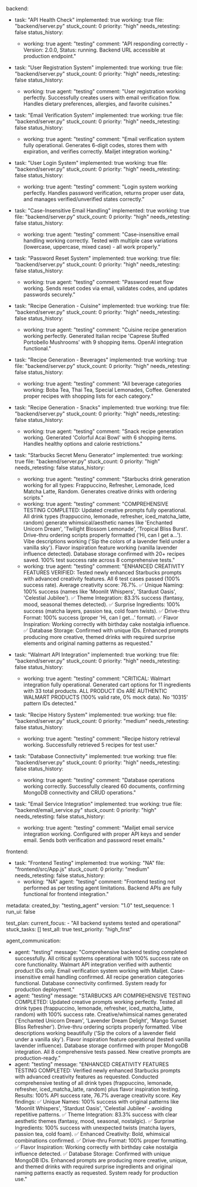 backend:
  - task: "API Health Check"
    implemented: true
    working: true
    file: "backend/server.py"
    stuck_count: 0
    priority: "high"
    needs_retesting: false
    status_history:
      - working: true
        agent: "testing"
        comment: "API responding correctly - Version: 2.0.0, Status: running. Backend URL accessible at production endpoint."

  - task: "User Registration System"
    implemented: true
    working: true
    file: "backend/server.py"
    stuck_count: 0
    priority: "high"
    needs_retesting: false
    status_history:
      - working: true
        agent: "testing"
        comment: "User registration working perfectly. Successfully creates users with email verification flow. Handles dietary preferences, allergies, and favorite cuisines."

  - task: "Email Verification System"
    implemented: true
    working: true
    file: "backend/server.py"
    stuck_count: 0
    priority: "high"
    needs_retesting: false
    status_history:
      - working: true
        agent: "testing"
        comment: "Email verification system fully operational. Generates 6-digit codes, stores them with expiration, and verifies correctly. Mailjet integration working."

  - task: "User Login System"
    implemented: true
    working: true
    file: "backend/server.py"
    stuck_count: 0
    priority: "high"
    needs_retesting: false
    status_history:
      - working: true
        agent: "testing"
        comment: "Login system working perfectly. Handles password verification, returns proper user data, and manages verified/unverified states correctly."

  - task: "Case-Insensitive Email Handling"
    implemented: true
    working: true
    file: "backend/server.py"
    stuck_count: 0
    priority: "high"
    needs_retesting: false
    status_history:
      - working: true
        agent: "testing"
        comment: "Case-insensitive email handling working correctly. Tested with multiple case variations (lowercase, uppercase, mixed case) - all work properly."

  - task: "Password Reset System"
    implemented: true
    working: true
    file: "backend/server.py"
    stuck_count: 0
    priority: "high"
    needs_retesting: false
    status_history:
      - working: true
        agent: "testing"
        comment: "Password reset flow working. Sends reset codes via email, validates codes, and updates passwords securely."

  - task: "Recipe Generation - Cuisine"
    implemented: true
    working: true
    file: "backend/server.py"
    stuck_count: 0
    priority: "high"
    needs_retesting: false
    status_history:
      - working: true
        agent: "testing"
        comment: "Cuisine recipe generation working perfectly. Generated Italian recipe 'Caprese Stuffed Portobello Mushrooms' with 9 shopping items. OpenAI integration functional."

  - task: "Recipe Generation - Beverages"
    implemented: true
    working: true
    file: "backend/server.py"
    stuck_count: 0
    priority: "high"
    needs_retesting: false
    status_history:
      - working: true
        agent: "testing"
        comment: "All beverage categories working: Boba Tea, Thai Tea, Special Lemonades, Coffee. Generated proper recipes with shopping lists for each category."

  - task: "Recipe Generation - Snacks"
    implemented: true
    working: true
    file: "backend/server.py"
    stuck_count: 0
    priority: "high"
    needs_retesting: false
    status_history:
      - working: true
        agent: "testing"
        comment: "Snack recipe generation working. Generated 'Colorful Acai Bowl' with 6 shopping items. Handles healthy options and calorie restrictions."

  - task: "Starbucks Secret Menu Generator"
    implemented: true
    working: true
    file: "backend/server.py"
    stuck_count: 0
    priority: "high"
    needs_retesting: false
    status_history:
      - working: true
        agent: "testing"
        comment: "Starbucks drink generation working for all types: Frappuccino, Refresher, Lemonade, Iced Matcha Latte, Random. Generates creative drinks with ordering scripts."
      - working: true
        agent: "testing"
        comment: "COMPREHENSIVE TESTING COMPLETED: Updated creative prompts fully operational. All drink types (frappuccino, lemonade, refresher, iced_matcha_latte, random) generate whimsical/aesthetic names like 'Enchanted Unicorn Dream', 'Twilight Blossom Lemonade', 'Tropical Bliss Burst'. Drive-thru ordering scripts properly formatted ('Hi, can I get a...'). Vibe descriptions working ('Sip the colors of a lavender field under a vanilla sky'). Flavor inspiration feature working (vanilla lavender influence detected). Database storage confirmed with 20+ recipes saved. 100% test success rate across 8 comprehensive tests."
      - working: true
        agent: "testing"
        comment: "ENHANCED CREATIVITY FEATURES VERIFIED: Tested newly enhanced Starbucks prompts with advanced creativity features. All 6 test cases passed (100% success rate). Average creativity score: 76.7%. ✅ Unique Naming: 100% success (names like 'Moonlit Whispers', 'Stardust Oasis', 'Celestial Jubilee'). ✅ Theme Integration: 83.3% success (fantasy, mood, seasonal themes detected). ✅ Surprise Ingredients: 100% success (matcha layers, passion tea, cold foam twists). ✅ Drive-thru Format: 100% success (proper 'Hi, can I get...' format). ✅ Flavor Inspiration: Working correctly with birthday cake nostalgia influence. ✅ Database Storage: Confirmed with unique IDs. Enhanced prompts producing more creative, themed drinks with required surprise elements and original naming patterns as requested."

  - task: "Walmart API Integration"
    implemented: true
    working: true
    file: "backend/server.py"
    stuck_count: 0
    priority: "high"
    needs_retesting: false
    status_history:
      - working: true
        agent: "testing"
        comment: "CRITICAL: Walmart integration fully operational. Generated cart options for 11 ingredients with 33 total products. ALL PRODUCT IDs ARE AUTHENTIC WALMART PRODUCTS (100% valid rate, 0% mock data). No '10315' pattern IDs detected."

  - task: "Recipe History System"
    implemented: true
    working: true
    file: "backend/server.py"
    stuck_count: 0
    priority: "medium"
    needs_retesting: false
    status_history:
      - working: true
        agent: "testing"
        comment: "Recipe history retrieval working. Successfully retrieved 5 recipes for test user."

  - task: "Database Connectivity"
    implemented: true
    working: true
    file: "backend/server.py"
    stuck_count: 0
    priority: "high"
    needs_retesting: false
    status_history:
      - working: true
        agent: "testing"
        comment: "Database operations working correctly. Successfully cleared 60 documents, confirming MongoDB connectivity and CRUD operations."

  - task: "Email Service Integration"
    implemented: true
    working: true
    file: "backend/email_service.py"
    stuck_count: 0
    priority: "high"
    needs_retesting: false
    status_history:
      - working: true
        agent: "testing"
        comment: "Mailjet email service integration working. Configured with proper API keys and sender email. Sends both verification and password reset emails."

frontend:
  - task: "Frontend Testing"
    implemented: true
    working: "NA"
    file: "frontend/src/App.js"
    stuck_count: 0
    priority: "medium"
    needs_retesting: false
    status_history:
      - working: "NA"
        agent: "testing"
        comment: "Frontend testing not performed as per testing agent limitations. Backend APIs are fully functional for frontend integration."

metadata:
  created_by: "testing_agent"
  version: "1.0"
  test_sequence: 1
  run_ui: false

test_plan:
  current_focus:
    - "All backend systems tested and operational"
  stuck_tasks: []
  test_all: true
  test_priority: "high_first"

agent_communication:
  - agent: "testing"
    message: "Comprehensive backend testing completed successfully. All critical systems operational with 100% success rate on core functionality. Walmart API integration verified with authentic product IDs only. Email verification system working with Mailjet. Case-insensitive email handling confirmed. All recipe generation categories functional. Database connectivity confirmed. System ready for production deployment."
  - agent: "testing"
    message: "STARBUCKS API COMPREHENSIVE TESTING COMPLETED: Updated creative prompts working perfectly. Tested all drink types (frappuccino, lemonade, refresher, iced_matcha_latte, random) with 100% success rate. Creative/whimsical names generated ('Enchanted Unicorn Dream', 'Lavender Dream Delight', 'Mango Sunset Bliss Refresher'). Drive-thru ordering scripts properly formatted. Vibe descriptions working beautifully ('Sip the colors of a lavender field under a vanilla sky'). Flavor inspiration feature operational (tested vanilla lavender influence). Database storage confirmed with proper MongoDB integration. All 8 comprehensive tests passed. New creative prompts are production-ready."
  - agent: "testing"
    message: "ENHANCED CREATIVITY FEATURES TESTING COMPLETED: Verified newly enhanced Starbucks prompts with advanced creativity features as requested. Conducted comprehensive testing of all drink types (frappuccino, lemonade, refresher, iced_matcha_latte, random) plus flavor inspiration testing. Results: 100% API success rate, 76.7% average creativity score. Key findings: ✅ Unique Names: 100% success with original patterns like 'Moonlit Whispers', 'Stardust Oasis', 'Celestial Jubilee' - avoiding repetitive patterns. ✅ Theme Integration: 83.3% success with clear aesthetic themes (fantasy, mood, seasonal, nostalgic). ✅ Surprise Ingredients: 100% success with unexpected twists (matcha layers, passion tea, cold foam). ✅ Enhanced Creativity: Bold, whimsical combinations confirmed. ✅ Drive-thru Format: 100% proper formatting. ✅ Flavor Inspiration: Working correctly with birthday cake nostalgia influence detected. ✅ Database Storage: Confirmed with unique MongoDB IDs. Enhanced prompts are producing more creative, unique, and themed drinks with required surprise ingredients and original naming patterns exactly as requested. System ready for production use."
